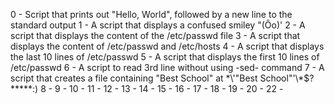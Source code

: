 0 - Script that prints out "Hello, World", followed by a new line to the standard output
1 - A script that displays a confused smiley "(Ôo)'
2 - A script that displays the content of the /etc/passwd file
3 - A script that displays the content of /etc/passwd and /etc/hosts
4 - A script that displays the last 10 lines of /etc/passwd
5 - A script that displays the first 10 lines of /etc/passwd
6 -  A script to read 3rd line without using -sed- command
7 -  A script that creates a file containing "Best School" at \*\\'"Best School"\'\\*$\?\*\*\*\*\*:)
8 - 
9 -
10 -
11 -
12 -
13 -
14 -
15 -
16 -
17 -
18 -
19 -
20 -
22 - 


















